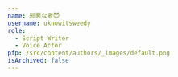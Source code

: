 ```yaml
---
name: 邪悪な者😈
username: uknowitsweedy
role:
  - Script Writer
  - Voice Actor
pfp: /src/content/authors/_images/default.png
isArchived: false
---
```

